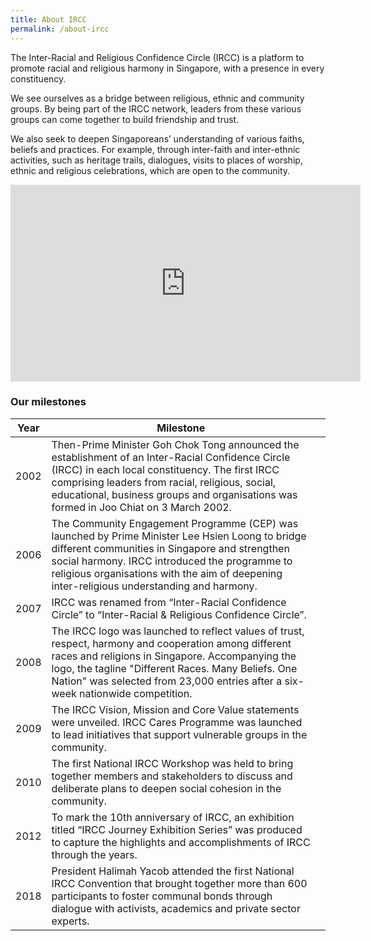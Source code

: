 ```yaml
---
title: About IRCC
permalink: /about-ircc
---
```


The Inter-Racial and Religious Confidence Circle (IRCC) is a platform to promote racial and religious harmony in Singapore, with a presence in every constituency. 

We see ourselves as a bridge between religious, ethnic and community groups. By being part of the IRCC network, leaders from these various groups can come together to build friendship and trust. 

We also seek to deepen Singaporeans’ understanding of various faiths, beliefs and practices. For example, through inter-faith and inter-ethnic activities, such as heritage trails, dialogues, visits to places of worship, ethnic and religious celebrations, which are open to the community.

<iframe width="560" height="315" src="https://www.youtube.com/embed/0HG_jUsq_kc" title="YouTube video player" frameborder="0" allow="accelerometer; autoplay; clipboard-write; encrypted-media; gyroscope; picture-in-picture" allowfullscreen></iframe>

### Our milestones



| Year | Milestone |  |
| -------- | -------- | -------- |
| 2002     | Then-Prime Minister Goh Chok Tong announced the establishment of an Inter-Racial Confidence Circle (IRCC) in each local constituency. The first IRCC comprising leaders from racial, religious, social, educational, business groups and organisations was formed in Joo Chiat on 3 March 2002.   |   |
| 2006     | The Community Engagement Programme (CEP) was launched by Prime Minister Lee Hsien Loong to bridge different communities in Singapore and strengthen social harmony. IRCC introduced the programme to religious organisations with the aim of deepening inter-religious understanding and harmony.    |   |
| 2007     | IRCC was renamed from “Inter-Racial Confidence Circle” to “Inter-Racial & Religious Confidence Circle”.    |   |
| 2008     | The IRCC logo was launched to reflect values of trust, respect, harmony and cooperation among different races and religions in Singapore. Accompanying the logo, the tagline "Different Races. Many Beliefs. One Nation" was selected from 23,000 entries after a six-week nationwide competition.    |   |
| 2009     | The IRCC Vision, Mission and Core Value statements were unveiled. IRCC Cares Programme was launched to lead initiatives that support vulnerable groups in the community.    |   |
| 2010     | The first National IRCC Workshop was held to bring together members and stakeholders to discuss and deliberate plans to deepen social cohesion in the community.   |   |
| 2012     | To mark the 10th anniversary of IRCC, an exhibition titled “IRCC Journey Exhibition Series” was produced to capture the highlights and accomplishments of IRCC through the years.    |   |
| 2018     | President Halimah Yacob attended the first National IRCC Convention that brought together more than 600 participants to foster communal bonds through dialogue with activists, academics and private sector experts.   |   |